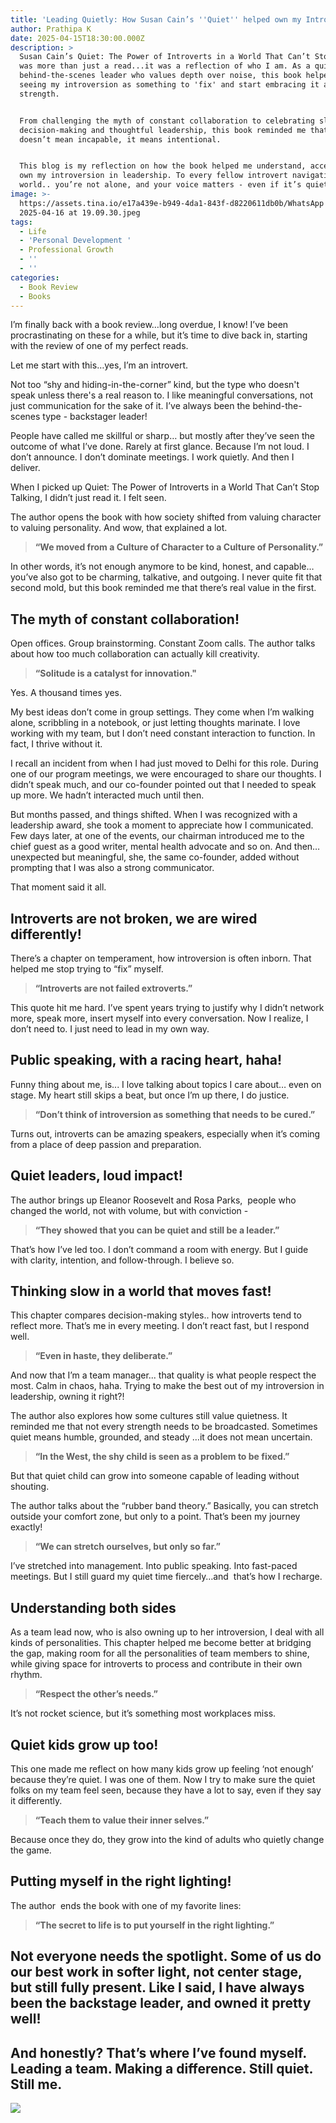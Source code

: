 ```yaml
---
title: 'Leading Quietly: How Susan Cain’s ''Quiet'' helped own my Introversion '
author: Prathipa K
date: 2025-04-15T18:30:00.000Z
description: >
  Susan Cain’s Quiet: The Power of Introverts in a World That Can’t Stop Talking
  was more than just a read...it was a reflection of who I am. As a quiet,
  behind-the-scenes leader who values depth over noise, this book helped me stop
  seeing my introversion as something to 'fix' and start embracing it as a
  strength.


  From challenging the myth of constant collaboration to celebrating slow
  decision-making and thoughtful leadership, this book reminded me that quiet
  doesn’t mean incapable, it means intentional.


  This blog is my reflection on how the book helped me understand, accept, and
  own my introversion in leadership. To every fellow introvert navigating a loud
  world.. you’re not alone, and your voice matters - even if it’s quiet!
image: >-
  https://assets.tina.io/e17a439e-b949-4da1-843f-d8220611db0b/WhatsApp Image
  2025-04-16 at 19.09.30.jpeg
tags:
  - Life
  - 'Personal Development '
  - Professional Growth
  - ''
  - ''
categories:
  - Book Review
  - Books
---
```


I’m finally back with a book review…long overdue, I know! I’ve been procrastinating on these for a while, but it’s time to dive back in, starting with the review of one of my perfect reads.

Let me start with this…yes, I’m an introvert.

Not too “shy and hiding-in-the-corner” kind, but the type who doesn't speak unless there's a real reason to. I like meaningful conversations, not just communication for the sake of it. I’ve always been the behind-the-scenes type - backstager leader!

People have called me skillful or sharp… but mostly after they’ve seen the outcome of what I’ve done. Rarely at first glance. Because I’m not loud. I don’t announce. I don’t dominate meetings. I work quietly. And then I deliver.

When I picked up Quiet: The Power of Introverts in a World That Can’t Stop Talking, I didn’t just read it. I felt seen.

The author opens the book with how society shifted from valuing character to valuing personality. And wow, that explained a lot.

> **“We moved from a Culture of Character to a Culture of Personality.”**

In other words, it’s not enough anymore to be kind, honest, and capable… you’ve also got to be charming, talkative, and outgoing. I never quite fit that second mold, but this book reminded me that there’s real value in the first.

## **The myth of constant collaboration!**

Open offices. Group brainstorming. Constant Zoom calls. The author talks about how too much collaboration can actually kill creativity.

> **“Solitude is a catalyst for innovation."**

Yes. A thousand times yes.

My best ideas don’t come in group settings. They come when I’m walking alone, scribbling in a notebook, or just letting thoughts marinate. I love working with my team, but I don’t need constant interaction to function. In fact, I thrive without it. 

I recall an incident from when I had just moved to Delhi for this role. During one of our program meetings, we were encouraged to share our thoughts. I didn’t speak much, and our co-founder pointed out that I needed to speak up more. We hadn’t interacted much until then.

But months passed, and things shifted. When I was recognized with a leadership award, she took a moment to appreciate how I communicated. Few days later, at one of the events, our chairman introduced me to the chief guest as a good writer, mental health advocate and so on. And then…unexpected but meaningful, she, the same co-founder, added without prompting that I was also a strong communicator.

That moment said it all.

## **Introverts are not broken, we are wired differently!**

There’s a chapter on temperament, how introversion is often inborn. That helped me stop trying to “fix” myself.

> **“Introverts are not failed extroverts.”**

This quote hit me hard. I’ve spent years trying to justify why I didn’t network more, speak more, insert myself into every conversation. Now I realize, I don’t need to. I just need to lead in my own way.

## **Public speaking, with a racing heart, haha!**

Funny thing about me, is... I love talking about topics I care about… even on stage. My heart still skips a beat, but once I’m up there, I do justice.

> **“Don’t think of introversion as something that needs to be cured.”**

Turns out, introverts can be amazing speakers, especially when it’s coming from a place of deep passion and preparation. 

## **Quiet leaders, loud impact!**

The author brings up Eleanor Roosevelt and Rosa Parks,  people who changed the world, not with volume, but with conviction -

> **“They showed that you can be quiet and still be a leader.”**

That’s how I’ve led too. I don’t command a room with energy. But I guide with clarity, intention, and follow-through. I believe so. 

## **Thinking slow in a world that moves fast!**

This chapter compares decision-making styles.. how introverts tend to reflect more. That’s me in every meeting. I don’t react fast, but I respond well.

> **“Even in haste, they deliberate.”**

And now that I’m a team manager... that quality is what people respect the most. Calm in chaos, haha. Trying to make the best out of my introversion in leadership, owning it right?!

The author  also explores how some cultures still value quietness. It reminded me that not every strength needs to be broadcasted. Sometimes quiet means humble, grounded, and steady …it does not mean uncertain.

> **“In the West, the shy child is seen as a problem to be fixed.”**

But that quiet child can grow into someone capable of leading without shouting.

The author talks about the “rubber band theory.” Basically, you can stretch outside your comfort zone, but only to a point. That’s been my journey exactly!

> **“We can stretch ourselves, but only so far.”**

I’ve stretched into management. Into public speaking. Into fast-paced meetings. But I still guard my quiet time fiercely…and  that’s how I recharge.

## **Understanding both sides**

As a team lead now, who is also owning up to her introversion, I deal with all kinds of personalities. This chapter helped me become better at bridging the gap, making room for all the personalities of team members to shine, while giving space for introverts to process and contribute in their own rhythm. 

> **“Respect the other’s needs.”**

It’s not rocket science, but it’s something most workplaces miss.

## **Quiet kids grow up too!**

This one made me reflect on how many kids grow up feeling ‘not enough’ because they’re quiet. I was one of them. Now I try to make sure the quiet folks on my team feel seen, because they have a lot to say, even if they say it differently.

> **“Teach them to value their inner selves.”**

Because once they do, they grow into the kind of adults who quietly change the game.

## **Putting myself in the right lighting!**

The author  ends the book with one of my favorite lines:

> **“The secret to life is to put yourself in the right lighting.”**

## Not everyone needs the spotlight. Some of us do our best work in softer light, not center stage, but still fully present. Like I said, I have always been the backstage leader, and owned it pretty well!

## And honestly? That’s where I’ve found myself. Leading a team. Making a difference. Still quiet. Still me.

![](</Untitled design-17.png>)
